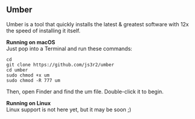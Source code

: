 ## Umber

Umber is a tool that quickly installs the latest & greatest software with 12x the speed of installing it itself.

**Running on macOS**<br>
Just pop into a Terminal and run these commands:
```
cd 
git clone https://github.com/js3r2/umber
cd umber
sudo chmod +x um
sudo chmod -R 777 um
```
Then, open Finder and find the um file. Double-click it to begin.

**Running on Linux**<br>
Linux support is not here yet, but it may be soon ;)
